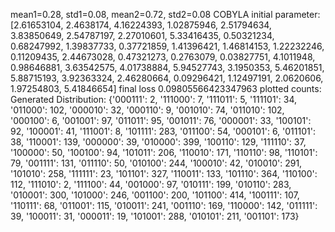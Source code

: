mean1=0.28, std1=0.08, mean2=0.72, std2=0.08
COBYLA
initial parameter:[2.61653104, 2.4638174, 4.16224393, 1.02875946, 2.51794634, 3.83850649, 2.54787197, 2.27010601, 5.33416435, 0.50321234, 0.68247992, 1.39837733, 0.37721859, 1.41396421, 1.46814153, 1.22232246, 0.11209435, 2.44673028, 0.47321273, 0.2763079, 0.03827751, 4.1011948, 0.98646881, 3.63542575, 4.01738884, 5.94527743, 3.1950353, 5.46201851, 5.88715193, 3.92363324, 2.46280664, 0.09296421, 1.12497191, 2.0620606, 1.97254803, 5.41846654]
final loss 0.09805566423347963
plotted counts: Generated Distribution: {'000111': 2, '111000': 7, '111011': 5, '111101': 34, '011000': 102, '000010': 32, '000110': 9, '001010': 74, '011010': 102, '000100': 6, '001001': 97, '011011': 95, '001011': 76, '000001': 33, '100101': 92, '100001': 41, '111001': 8, '101111': 283, '011100': 54, '000101': 6, '011101': 38, '110001': 139, '000000': 39, '010000': 399, '100110': 129, '111110': 37, '100000': 50, '100100': 94, '101011': 206, '110010': 171, '110110': 98, '110101': 79, '001111': 131, '011110': 50, '010100': 244, '100010': 42, '010010': 291, '101010': 258, '111111': 23, '101101': 327, '110011': 133, '101110': 364, '110100': 112, '111010': 2, '111100': 44, '001000': 97, '010111': 199, '010110': 283, '010001': 300, '101000': 246, '001100': 200, '101100': 414, '100111': 107, '110111': 68, '011001': 115, '010011': 241, '001110': 169, '110000': 142, '011111': 39, '100011': 31, '000011': 19, '101001': 288, '010101': 211, '001101': 173}
